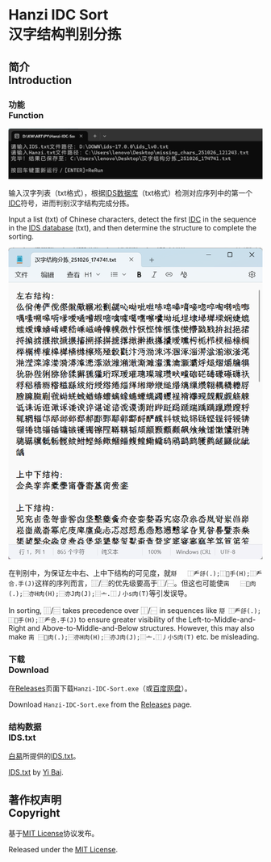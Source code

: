 # Hanzi IDC Sort<br>汉字结构判别分拣

## 简介<br>Introduction

### 功能<br>Function

![P_0](P_0.png)

输入汉字列表（txt格式），根据[IDS数据库](https://github.com/yi-bai/ids)（txt格式）检测对应序列中的第一个[IDC](https://www.qiuwenbaike.cn/wiki/表意文字描述字符)符号，进而判别汉字结构完成分拣。

Input a list (txt) of Chinese characters, detect the first [IDC](https://en.wikipedia.org/wiki/Ideographic_Description_Characters) in the sequence in the [IDS database](https://github.com/yi-bai/ids) (txt), and then determine the structure to complete the sorting.

![P_1](P_1.png)

在判别中，为保证左中右、上中下结构的可见度，就`搿	⿰龵㧱(.);⿰𭠫手(H);⿲龵合.手(J)`这样的序列而言，⿲/⿳的优先级要高于⿰/⿱。但这也可能使`脔	⿱𰁜肉(.);⿱亦H肉(H);⿱亦J肉(J);⿳亠.⿰丿小s肉(T)`等引发误导。

In sorting, ⿲/⿳ takes precedence over ⿰/⿱ in sequences like `搿 ⿰龵㧱(.);⿰𭠫手(H);⿲龵合.手(J)` to ensure greater visibility of the Left-to-Middle-and-Right and Above-to-Middle-and-Below structures. However, this may also make `脔 ⿱𰁜肉(.);⿱亦H肉(H);⿱亦J肉(J);⿳亠.⿰丿小S肉(T)` etc. be misleading.

### 下载<br>Download

在[Releases](https://github.com/Fisher4124/Hanzi-IDC-Sort/releases)页面下载`Hanzi-IDC-Sort.exe`（或[百度网盘](https://pan.baidu.com/s/11NToCQO79YeWIPNwfjWkXw)）。

Download `Hanzi-IDC-Sort.exe` from the [Releases](https://github.com/Fisher4124/Hanzi-IDC-Sort/releases) page.

### 结构数据<br>IDS.txt

[白易](https://github.com/yi-bai)所提供的[IDS.txt](https://github.com/yi-bai/ids)。

[IDS.txt](https://github.com/yi-bai/ids) by [Yi Bai](https://github.com/yi-bai).



## 著作权声明<br>Copyright

基于[MIT License](https://opensource.org/license/MIT)协议发布。

Released under the [MIT License](https://opensource.org/license/MIT).
